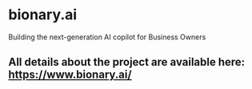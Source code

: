 # bionary.ai
Building the next-generation AI copilot for Business Owners
## All details about the project are available here: https://www.bionary.ai/
